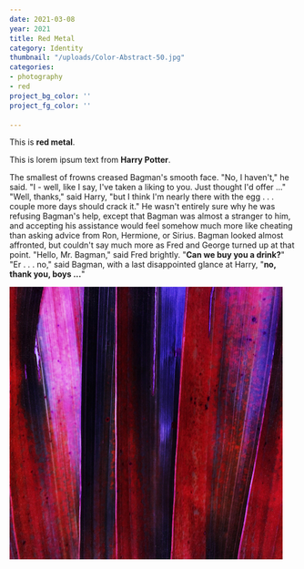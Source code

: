 ```yaml
---
date: 2021-03-08
year: 2021
title: Red Metal
category: Identity
thumbnail: "/uploads/Color-Abstract-50.jpg"
categories:
- photography
- red
project_bg_color: ''
project_fg_color: ''

---
```


This is **red metal**.

This is lorem ipsum text from **Harry Potter**.

The smallest of frowns creased Bagman's smooth face. "No, I haven't," he said. "I - well, like I say, I've taken a liking to you. Just thought I'd offer ..." "Well, thanks," said Harry, "but I think I'm nearly there with the egg . . . couple more days should crack it." He wasn't entirely sure why he was refusing Bagman's help, except that Bagman was almost a stranger to him, and accepting his assistance would feel somehow much more like cheating than asking advice from Ron, Hermione, or Sirius. Bagman looked almost affronted, but couldn't say much more as Fred and George turned up at that point. "Hello, Mr. Bagman," said Fred brightly. "**Can we buy you a drink?**" "Er . . . no," said Bagman, with a last disappointed glance at Harry, "**no, thank you, boys ...**" 





![](/uploads/Color-Abstract-50.jpg)